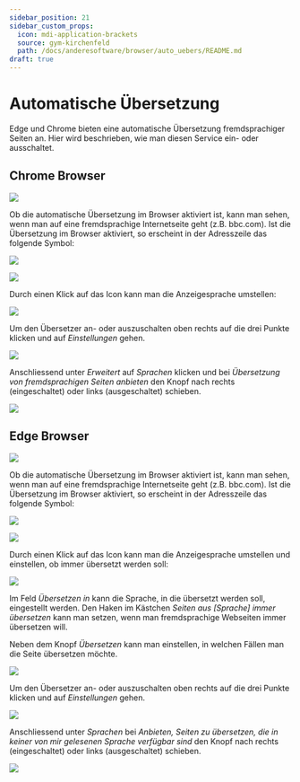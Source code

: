 ```yaml
---
sidebar_position: 21
sidebar_custom_props:
  icon: mdi-application-brackets
  source: gym-kirchenfeld
  path: /docs/anderesoftware/browser/auto_uebers/README.md
draft: true
---
```


# Automatische Übersetzung

Edge und Chrome bieten eine automatische Übersetzung fremdsprachiger Seiten an. Hier wird beschrieben, wie man diesen Service ein- oder ausschaltet.

## Chrome Browser 

![](./images/chrome_logo2.png)

Ob die automatische Übersetzung im Browser aktiviert ist, kann man sehen, wenn man auf eine fremdsprachige Internetseite geht (z.B. bbc.com). Ist die Übersetzung im Browser aktiviert, so erscheint in der Adresszeile das folgende Symbol:

![](./images/chrome_logo.png)

![](./images/chrome_003.png)


Durch einen Klick auf das Icon kann man die Anzeigesprache umstellen:

![](./images/chrome_004.png)

Um den Übersetzer an- oder auszuschalten oben rechts auf die drei Punkte klicken und auf _Einstellungen_ gehen. 

![](./images/chrome_001.png)

Anschliessend unter _Erweitert_ auf _Sprachen_ klicken und bei _Übersetzung von fremdsprachigen Seiten anbieten_ den Knopf nach rechts (eingeschaltet) oder links (ausgeschaltet) schieben. 

![](./images/chrome_002.png)

## Edge Browser

![](./images/edge_logo2.png)

Ob die automatische Übersetzung im Browser aktiviert ist, kann man sehen, wenn man auf eine fremdsprachige Internetseite geht (z.B. bbc.com). Ist die Übersetzung im Browser aktiviert, so erscheint in der Adresszeile das folgende Symbol:

![](./images/edge_logo.png)

![](./images/edge_005.png)


Durch einen Klick auf das Icon kann man die Anzeigesprache umstellen und einstellen, ob immer übersetzt werden soll:

![](./images/edge_003.png)

Im Feld _Übersetzen in_ kann die Sprache, in die übersetzt werden soll, eingestellt werden. Den Haken im Kästchen _Seiten aus [Sprache] immer übersetzen_ kann man setzen, wenn man fremdsprachige Webseiten immer übersetzen will.

Neben dem Knopf _Übersetzen_ kann man einstellen, in welchen Fällen man die Seite übersetzen möchte.

![](./images/edge_004.png)

Um den Übersetzer an- oder auszuschalten oben rechts auf die drei Punkte klicken und auf _Einstellungen_ gehen. 

![](./images/edge_001.png)

Anschliessend unter _Sprachen_ bei _Anbieten, Seiten zu übersetzen, die in keiner von mir gelesenen Sprache verfügbar sind_ den Knopf nach rechts (eingeschaltet) oder links (ausgeschaltet) schieben. 

![](./images/edge_002.png)
